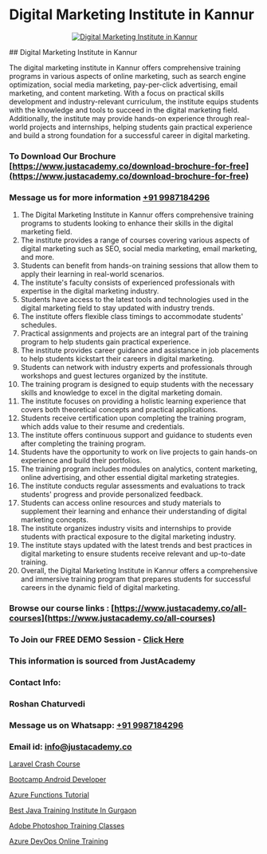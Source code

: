 # Digital Marketing Institute in Kannur

<p align="center">
  <a href="https://justacademy.co/course-detail/digital-marketing">
    <img src="https://justacademy.co/storage2/course_image/1676636720_course_image.webp" alt="Digital Marketing Institute in Kannur">
  </a>
</p>
## Digital Marketing Institute in Kannur

The digital marketing institute in Kannur offers comprehensive training programs in various aspects of online marketing, such as search engine optimization, social media marketing, pay-per-click advertising, email marketing, and content marketing. With a focus on practical skills development and industry-relevant curriculum, the institute equips students with the knowledge and tools to succeed in the digital marketing field. Additionally, the institute may provide hands-on experience through real-world projects and internships, helping students gain practical experience and build a strong foundation for a successful career in digital marketing.
### To Download Our Brochure [https://www.justacademy.co/download-brochure-for-free](https://www.justacademy.co/download-brochure-for-free)
### Message us for more information [+91 9987184296](https://api.whatsapp.com/send?phone=919987184296)
1) The Digital Marketing Institute in Kannur offers comprehensive training programs to students looking to enhance their skills in the digital marketing field.
2) The institute provides a range of courses covering various aspects of digital marketing such as SEO, social media marketing, email marketing, and more.
3) Students can benefit from hands-on training sessions that allow them to apply their learning in real-world scenarios.
4) The institute's faculty consists of experienced professionals with expertise in the digital marketing industry.
5) Students have access to the latest tools and technologies used in the digital marketing field to stay updated with industry trends.
6) The institute offers flexible class timings to accommodate students' schedules.
7) Practical assignments and projects are an integral part of the training program to help students gain practical experience.
8) The institute provides career guidance and assistance in job placements to help students kickstart their careers in digital marketing.
9) Students can network with industry experts and professionals through workshops and guest lectures organized by the institute.
10) The training program is designed to equip students with the necessary skills and knowledge to excel in the digital marketing domain.
11) The institute focuses on providing a holistic learning experience that covers both theoretical concepts and practical applications.
12) Students receive certification upon completing the training program, which adds value to their resume and credentials.
13) The institute offers continuous support and guidance to students even after completing the training program.
14) Students have the opportunity to work on live projects to gain hands-on experience and build their portfolios.
15) The training program includes modules on analytics, content marketing, online advertising, and other essential digital marketing strategies.
16) The institute conducts regular assessments and evaluations to track students' progress and provide personalized feedback.
17) Students can access online resources and study materials to supplement their learning and enhance their understanding of digital marketing concepts.
18) The institute organizes industry visits and internships to provide students with practical exposure to the digital marketing industry.
19) The institute stays updated with the latest trends and best practices in digital marketing to ensure students receive relevant and up-to-date training.
20) Overall, the Digital Marketing Institute in Kannur offers a comprehensive and immersive training program that prepares students for successful careers in the dynamic field of digital marketing.

### Browse our course links : [https://www.justacademy.co/all-courses](https://www.justacademy.co/all-courses) 
### To Join our FREE DEMO Session - [Click Here](https://www.justacademy.co/register-for-course-demo)


### This information is sourced from JustAcademy
### Contact Info:
### Roshan Chaturvedi
### Message us on Whatsapp: [+91 9987184296](https://api.whatsapp.com/send?phone=919987184296)
### Email id: [info@justacademy.co](mailto:info@justacademy.co)
                
[Laravel Crash Course](https://www.linkedin.com/pulse/laravel-crash-course-justacademy-beangaluru-xrgac?trackingId=BtM5TZPRPVZjeG2Xrhm9vw%3D%3D&lipi=urn%3Ali%3Apage%3Ad_flagship3_company_admin%3BV3sjVNqrQV6LT8YmMJxhFA%3D%3D)

[Bootcamp Android Developer](https://www.linkedin.com/pulse/bootcamp-android-developer-justacademy-cupertino-8p1pf/)

[Azure Functions Tutorial](https://medium.com/@negishivu99/azure-functions-tutorial-6d945a7fa9c4)

[Best Java Training Institute In Gurgaon](https://medium.com/@AkashSingh2052/best-java-training-institute-in-gurgaon-8b3e289d70f8)

[Adobe Photoshop Training Classes](https://justacademyin.github.io/justacademy/adobe-photoshop-training-classes)

[Azure DevOps Online Training](https://justacademyin.github.io/justacademy/azure-devops-online-training)

